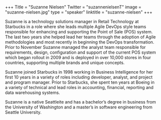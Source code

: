+++
Title = "Suzanne Nielsen"
Twitter = "suzannenielsenT"
image = "suzanne-nielsen.jpg"
type = "speaker"
linktitle = "suzanne-nielsen"
+++

Suzanne is a technology solutions manager in Retail Technology at Starbucks in a role where she leads multiple Agile DevOps style teams responsible for enhancing and supporting the Point of Sale (POS) system.  The last two years she helped lead her teams through the adoption of Agile methodologies and most recently in beginning the DevOps transformation.  Prior to November Suzanne managed the analyst team responsible for requirements, design, configuration and support of the current POS system which began rollout in 2009 and is deployed in over 10,000 stores in four countries, supporting multiple brands and unique concepts.

Suzanne joined Starbucks in 1998 working in Business Intelligence for her first 10 years in a variety of roles including developer, analyst, and project and program manager.  Prior to Starbucks, she spent ten years at Boeing in a variety of technical and lead roles in accounting, financial, reporting and data warehousing systems.

Suzanne is a native Seattleite and has a bachelor’s degree in business from the University of Washington and a master’s in software engineering from Seattle University.

